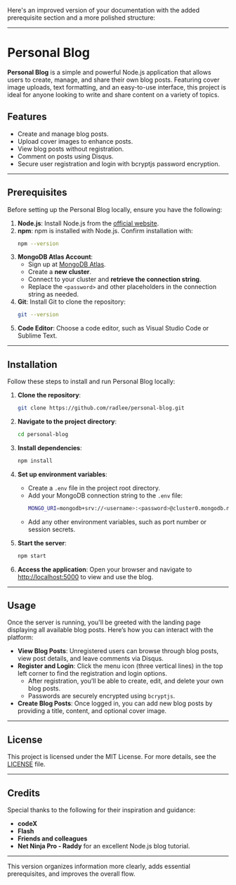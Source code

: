 Here's an improved version of your documentation with the added prerequisite section and a more polished structure:

---

# Personal Blog

**Personal Blog** is a simple and powerful Node.js application that allows users to create, manage, and share their own blog posts. Featuring cover image uploads, text formatting, and an easy-to-use interface, this project is ideal for anyone looking to write and share content on a variety of topics.

## Features

- Create and manage blog posts.
- Upload cover images to enhance posts.
- View blog posts without registration.
- Comment on posts using Disqus.
- Secure user registration and login with bcryptjs password encryption.

---

## Prerequisites

Before setting up the Personal Blog locally, ensure you have the following:

1. **Node.js**: Install Node.js from the [official website](https://nodejs.org).
2. **npm**: npm is installed with Node.js. Confirm installation with:
    ```bash
    npm --version
    ```
3. **MongoDB Atlas Account**:
    - Sign up at [MongoDB Atlas](https://www.mongodb.com/cloud/atlas).
    - Create a **new cluster**.
    - Connect to your cluster and **retrieve the connection string**.
    - Replace the `<password>` and other placeholders in the connection string as needed.
4. **Git**: Install Git to clone the repository:
    ```bash
    git --version
    ```
5. **Code Editor**: Choose a code editor, such as Visual Studio Code or Sublime Text.

---

## Installation

Follow these steps to install and run Personal Blog locally:

1. **Clone the repository**:
    ```bash
    git clone https://github.com/radlee/personal-blog.git
    ```

2. **Navigate to the project directory**:
    ```bash
    cd personal-blog
    ```

3. **Install dependencies**:
    ```bash
    npm install
    ```

4. **Set up environment variables**:
    - Create a `.env` file in the project root directory.
    - Add your MongoDB connection string to the `.env` file:
      ```bash
      MONGO_URI=mongodb+srv://<username>:<password>@cluster0.mongodb.net/myFirstDatabase?retryWrites=true&w=majority
      ```
    - Add any other environment variables, such as port number or session secrets.

5. **Start the server**:
    ```bash
    npm start
    ```

6. **Access the application**:
    Open your browser and navigate to [http://localhost:5000](http://localhost:5000) to view and use the blog.

---

## Usage

Once the server is running, you'll be greeted with the landing page displaying all available blog posts. Here’s how you can interact with the platform:

- **View Blog Posts**: Unregistered users can browse through blog posts, view post details, and leave comments via Disqus.
- **Register and Login**: Click the menu icon (three vertical lines) in the top left corner to find the registration and login options.
    - After registration, you’ll be able to create, edit, and delete your own blog posts.
    - Passwords are securely encrypted using `bcryptjs`.
- **Create Blog Posts**: Once logged in, you can add new blog posts by providing a title, content, and optional cover image.

---

## License

This project is licensed under the MIT License. For more details, see the [LICENSE](LICENSE) file.

---

## Credits

Special thanks to the following for their inspiration and guidance:

- **codeX**
- **Flash**
- **Friends and colleagues**
- **Net Ninja Pro - Raddy** for an excellent Node.js blog tutorial.

---

This version organizes information more clearly, adds essential prerequisites, and improves the overall flow.
